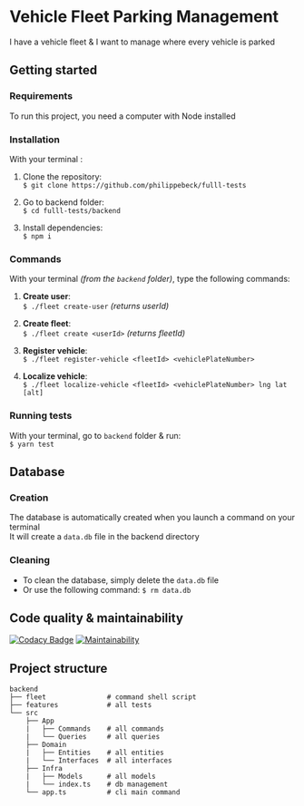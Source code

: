 # Vehicle Fleet Parking Management

I have a vehicle fleet & I want to manage where every vehicle is parked  

## Getting started

### Requirements

To run this project, you need a computer with Node installed  

### Installation

With your terminal :

1. Clone the repository:  
  `$ git clone https://github.com/philippebeck/fulll-tests`  

2. Go to backend folder:  
`$ cd fulll-tests/backend`  

3. Install dependencies:  
`$ npm i`  

### Commands

With your terminal *(from the `backend` folder)*, type the following commands:  

1. **Create user**:  
  `$ ./fleet create-user` *(returns userId)*  

2. **Create fleet**:  
  `$ ./fleet create <userId>` *(returns fleetId)*  

3. **Register vehicle**:  
  `$ ./fleet register-vehicle <fleetId> <vehiclePlateNumber>`  

4. **Localize vehicle**:  
  `$ ./fleet localize-vehicle <fleetId> <vehiclePlateNumber> lng lat [alt]`  

### Running tests

With your terminal, go to `backend` folder & run:  
  `$ yarn test`  

## Database

### Creation

The database is automatically created when you launch a command on your terminal  
It will create a `data.db` file in the backend directory  

### Cleaning

- To clean the database, simply delete the `data.db` file  
- Or use the following command: `$ rm data.db`

## Code quality & maintainability

[![Codacy Badge](https://app.codacy.com/project/badge/Grade/5b1ae06834dc4e96b4cd4764fc738a85)](https://app.codacy.com/gh/philippebeck/fulll-tests/dashboard)
[![Maintainability](https://api.codeclimate.com/v1/badges/1212b3e47fbe12b002dd/maintainability)](https://codeclimate.com/github/philippebeck/fulll-tests/maintainability)

## Project structure

```
backend
├── fleet               # command shell script
├── features            # all tests
└── src
    ├── App
    |   ├── Commands    # all commands
    |   └── Queries     # all queries
    ├── Domain
    |   ├── Entities    # all entities
    |   └── Interfaces  # all interfaces
    ├── Infra
    |   ├── Models      # all models
    |   └── index.ts    # db management
    └── app.ts          # cli main command
```
